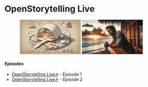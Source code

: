 # OpenStorytelling Live

<div style="text-align: center;">
    <a href="" target="_blank"><img src="/OpenStorytellingLive_Ep1_S1/Images/ag0.png" alt="Scene 1" width="200" style="display: inline-block;"/></a>
    <a href="" target="_blank"><img src="/OpenStorytellingLive_Ep2_S1/Images/ag1.png" alt="Scene 1" width="200" style="display: inline-block;"/></a>
</div>
    
<h4>Episodes</h4>

- [OpenStorytelling Live↗️](https://github.com/BryanHarrisScripts/OpenStorytelling-Live-Github/blob/main/OpenStorytellingLive_Ep1_S1/Martian%20Dreams%20and%20Martian%20Realities.md) - Episode 1
- [OpenStorytelling Live↗️](https://github.com/BryanHarrisScripts/OpenStorytelling-Live-Github/blob/main/OpenStorytellingLive_Ep2_S1/Martian%20Dreams%20and%20Martian%20Realities.md) - Episode 2

